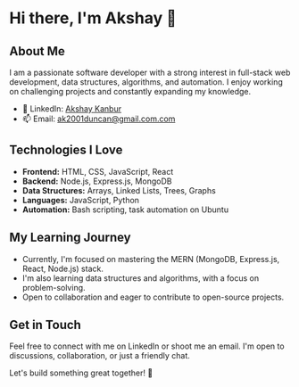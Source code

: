 # Hi there, I'm Akshay 👋

## About Me

I am a passionate software developer with a strong interest in full-stack web development, data structures, algorithms, and automation. I enjoy working on challenging projects and constantly expanding my knowledge.
- 💼 LinkedIn: [Akshay Kanbur](https://linkedin.com/in/akshay--kanbur)
- 📫 Email: ak2001duncan@gmail.com.com

## Technologies I Love

- **Frontend:** HTML, CSS, JavaScript, React
- **Backend:** Node.js, Express.js, MongoDB
- **Data Structures:** Arrays, Linked Lists, Trees, Graphs
- **Languages:** JavaScript, Python
- **Automation:** Bash scripting, task automation on Ubuntu


## My Learning Journey

- Currently, I'm focused on mastering the MERN (MongoDB, Express.js, React, Node.js) stack.
- I'm also learning data structures and algorithms, with a focus on problem-solving.
- Open to collaboration and eager to contribute to open-source projects.

## Get in Touch

Feel free to connect with me on LinkedIn or shoot me an email. I'm open to discussions, collaboration, or just a friendly chat.

Let's build something great together! 🚀
